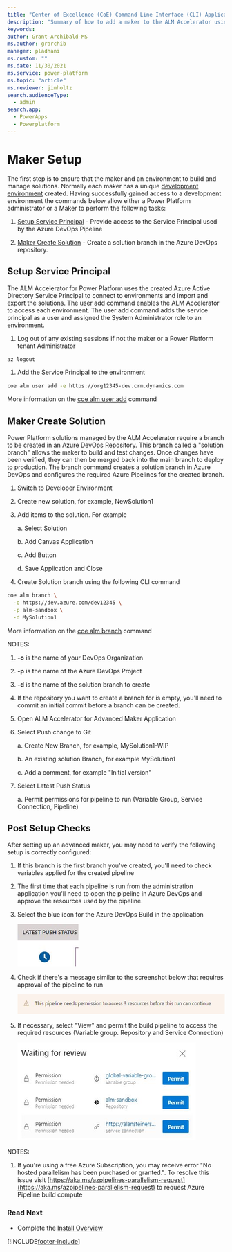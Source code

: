 ```yaml
---
title: "Center of Excellence (CoE) Command Line Interface (CLI) Application Lifecycle Management (ALM) Accelerator maker setup"
description: "Summary of how to add a maker to the ALM Accelerator using the Center of Excellence (CoE) Command Line Interface (CLI)"
keywords: 
author: Grant-Archibald-MS
ms.author: grarchib
manager: pladhani
ms.custom: ""
ms.date: 11/30/2021
ms.service: power-platform
ms.topic: "article"
ms.reviewer: jimholtz
search.audienceType: 
  - admin
search.app: 
  - PowerApps
  - Powerplatform
---
```


# Maker Setup

The first step is to ensure that the maker and an environment to build and manage solutions. Normally each maker has a unique [development environment](./development-environments.md) created. Having successfully gained access to a development environment the commands below allow either a Power Platform administrator or a Maker to perform the following tasks:

1. [Setup Service Principal](#setup-service-principal) - Provide access to the Service Principal used by the Azure DevOps Pipeline

1. [Maker Create Solution](#maker-create-solution) - Create a solution branch in the Azure DevOps repository.

## Setup Service Principal

The ALM Accelerator for Power Platform uses the created Azure Active Directory Service Principal to connect to environments and import and export the solutions. The user add command enables the ALM Accelerator to access each environment. The user add command adds the service principal as a user and assigned the System Administrator role to an environment.

1. Log out of any existing sessions if not the maker or a Power Platform tenant Administrator

```bash
az logout

```

1. Add the Service Principal to the environment

```bash
coe alm user add -e https://org12345-dev.crm.dynamics.com
```

More information on the [coe alm user add](https://github.com/microsoft/coe-starter-kit/tree/main/coe-cli/docs/help/alm/user/add.md) command

## Maker Create Solution

Power Platform solutions managed by the ALM Accelerator require a branch to be created in an Azure DevOps Repository. This branch called a "solution branch" allows the maker to build and test changes. Once changes have been verified, they can then be merged back into the main branch to deploy to production. The branch command creates a solution branch in Azure DevOps and configures the required Azure Pipelines for the created branch.

1. Switch to Developer Environment

1. Create new solution, for example,  NewSolution1

1. Add items to the solution. For example

   a. Select Solution

   b. Add Canvas Application

   c. Add Button

   d. Save Application and Close

1. Create Solution branch using the following CLI command

```bash
coe alm branch \
  -o https://dev.azure.com/dev12345 \
  -p alm-sandbox \
  -d MySolution1

```

More information on the [coe alm branch](https://github.com/microsoft/coe-starter-kit/tree/main/coe-cli/docs/help/alm/branch.md) command

NOTES:

1. **-o** is the name of your DevOps Organization

1. **-p** is the name of the Azure DevOps Project

1. **-d** is the name of the solution branch to create

1. If the repository you want to create a branch for is empty, you'll need to commit an initial commit before a branch can be created.

1. Open ALM Accelerator for Advanced Maker Application

1. Select Push change to Git

   a. Create New Branch, for example,  MySolution1-WIP

   b. An existing solution Branch, for example MySolution1

   c. Add a comment, for example "Initial version"

1. Select Latest Push Status

   a. Permit permissions for pipeline to run (Variable Group, Service Connection, Pipeline)

## Post Setup Checks

After setting up an advanced maker, you may need to verify the following setup is correctly configured:

1. If this branch is the first branch you've created, you'll need to check variables applied for the created pipeline

1. The first time that each pipeline is run from the administration application you'll need to open the pipeline in Azure DevOps and approve the resources used by the pipeline.

1. Select the blue icon for the Azure DevOps Build in the application

   ![Latest Push Status](../media/latest-push-status.jpg)

1. Check if there's a message similar to the screenshot below that requires approval of the pipeline to run

   ![Azure DevOps Permissions](../media/devops-pipeline-permissions.jpg)

1. If necessary, select "View" and permit the build pipeline to access the required resources (Variable group. Repository and Service Connection)

   ![Azure DevOps Permit](../media/devops-pipeline-permit.jpg)

NOTES:

1. If you're using a free Azure Subscription, you may receive error "No hosted parallelism has been purchased or granted.". To resolve this issue visit [https://aka.ms/azpipelines-parallelism-request](https://aka.ms/azpipelines-parallelism-request) to request Azure Pipeline build compute

### Read Next

- Complete the [Install Overview](./overview.md#install-overview)

[!INCLUDE[footer-include](../../../../includes/footer-banner.md)]
